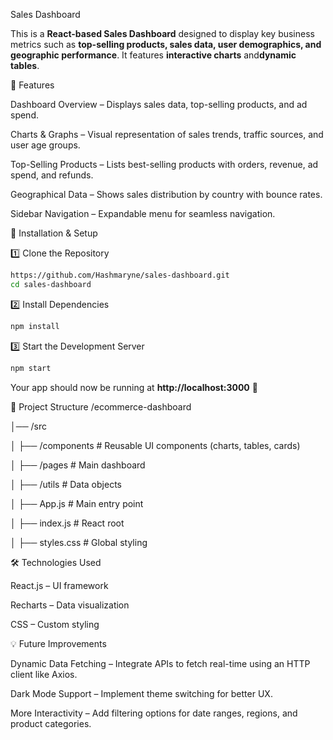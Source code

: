 Sales Dashboard

This is a **React-based Sales Dashboard** designed to display key business metrics such as **top-selling products, sales data, user demographics, and geographic performance**. It features **interactive charts** and**dynamic tables**.


📌 Features

Dashboard Overview – Displays sales data, top-selling products, and ad spend.

Charts & Graphs – Visual representation of sales trends, traffic sources, and user age groups.

Top-Selling Products – Lists best-selling products with orders, revenue, ad spend, and refunds.

Geographical Data – Shows sales distribution by country with bounce rates.

Sidebar Navigation – Expandable menu for seamless navigation.


🚀 Installation & Setup

1️⃣ Clone the Repository
```bash
https://github.com/Hashmaryne/sales-dashboard.git
cd sales-dashboard
```
2️⃣ Install Dependencies
```bash
npm install
```
3️⃣ Start the Development Server
```bash
npm start
```
Your app should now be running at **http://localhost:3000** 🎉



📂 Project Structure
/ecommerce-dashboard

│── /src

│   ├── /components       # Reusable UI components (charts, tables, cards)

│   ├── /pages            # Main dashboard

│   ├── /utils            # Data objects

│   ├── App.js            # Main entry point

│   ├── index.js          # React root

│   ├── styles.css        # Global styling




🛠️ Technologies Used

React.js – UI framework

Recharts – Data visualization

CSS – Custom styling



💡 Future Improvements

Dynamic Data Fetching – Integrate APIs to fetch real-time using an HTTP client like Axios.

Dark Mode Support – Implement theme switching for better UX.

More Interactivity – Add filtering options for date ranges, regions, and product categories.

